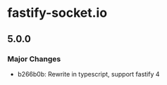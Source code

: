 # fastify-socket.io

## 5.0.0

### Major Changes

- b266b0b: Rewrite in typescript, support fastify 4

